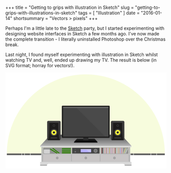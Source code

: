 +++
title =  "Getting to grips with illustration in Sketch"
slug = "getting-to-grips-with-illustrations-in-sketch"
tags = [ "Illustration" ]
date =  "2016-01-14"
shortsummary = "Vectors > pixels"
+++

Perhaps I'm a little late to the [Sketch](https://www.sketchapp.com/) party, but I started experimenting with designing website interfaces in Sketch a few months ago. I've now made the complete transition - I literally uninstalled Photoshop over the Christmas break.

Last night, I found myself experimenting with illustration in Sketch whilst watching TV and, well, ended up drawing my TV. The result is below (in SVG format; horray for vectors!).

![Meta](/img/TV-svg.svg)
